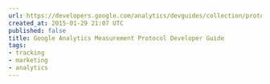 ```yaml
---
url: https://developers.google.com/analytics/devguides/collection/protocol/v1/devguide
created_at: 2015-01-29 21:07 UTC
published: false
title: Google Analytics Measurement Protocol Developer Guide
tags:
- tracking
- marketing
- analytics
---
```



